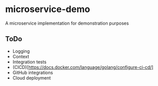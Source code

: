 # microservice-demo
A microservice implementation for demonstration purposes

## ToDo
* Logging
* Context
* Integration tests
* (CICD)[https://docs.docker.com/language/golang/configure-ci-cd/]
* GitHub integrations
* Cloud deployment
